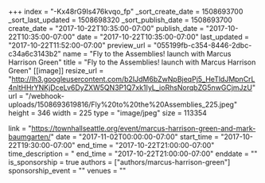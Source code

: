 +++
index = "-Kx48rG9Is476kvqo_fp"
_sort_create_date = 1508693700
_sort_last_updated = 1508698320
_sort_publish_date = 1508693700
create_date = "2017-10-22T10:35:00-07:00"
publish_date = "2017-10-22T10:35:00-07:00"
date = "2017-10-22T10:35:00-07:00"
last_updated = "2017-10-22T11:52:00-07:00"
preview_url = "055199fb-c354-8446-2dbc-c34a6c3143b2"
name = "Fly to the Assemblies! launch with Marcus Harrison Green"
title = "Fly to the Assemblies! launch with Marcus Harrison Green"
[[image]]
resize_url = "http://lh3.googleusercontent.com/b2IJdM6bZwNpBjeqPj5_HeTldJMpnCrL4nltHHrYNKjDceLv6DyZXW5QN3P1Q7xk1IyL_ioRhsNorqbZG5nwGCjmJzU"
url = "/webhook-uploads/1508693619816/Fly%20to%20the%20Assemblies_225.jpeg"
height = 346
width = 225
type = "image/jpeg"
size = 113354

link = "https://townhallseattle.org/event/marcus-harrison-green-and-mark-baumgarten/"
date = "2017-11-02T00:00:00-07:00"
start_time = "2017-10-22T19:30:00-07:00"
end_time = "2017-10-22T21:00:00-07:00"
time_description = "
end_time = "2017-10-22T21:00:00-07:00"
enddate = ""
is_sponsorship = true
authors = ["authors/marcus-harrison-green"]
sponsorship_event = ""
venues = ""
